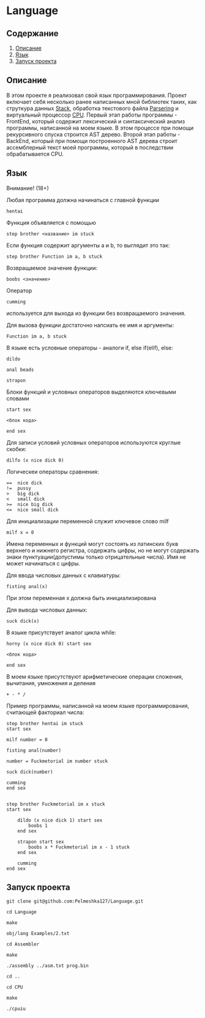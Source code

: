 # Language

## Содержание
1. [Описание](#осписание)
2. [Язык](#язык)
3. [Запуск проекта](#запуск-проекта)

## Описание

В этом проекте я реализовал свой язык программирования. Проект включает себя несколько ранее написанных мной библиотек таких, как струткура данных [Stack](https://github.com/Pelmeshka127/Stack), обработка текстового файла [Parsering](https://github.com/Pelmeshka127/Onegin) и виртуальный процессор [CPU](https://github.com/Pelmeshka127/Processor/tree/main/Processor.%20V-1). Первый этап работы программы - FrontEnd, который содержит лексический и синтаксический анализ программы, написанной на моем языке. В этом процессе при помощи рекурсивного спуска строится AST дерево. Второй этап работы - BackEnd, который при помощи построенного AST дерева строит ассемблерный текст моей программы, который в последствии обрабатывается CPU.

## Язык
Внимание! (18+)

Любая программа должна начинаться с главной функции
```
hentai
```

Функция объявляется с помощью
```
step brother <название> im stuck
```

Если функция содержит аргументы a и b, то выглядит это так:
```
step brother Function im a, b stuck
```

Возвращаемое значение функции:
```
boobs <значение>
```

Оператор
```
cumming
```
используется для выхода из функции без возвращаемого значения.

Для вызова функции достаточно напсиать ее имя и аргументы:
```
Function im a, b stuck
```

В языке есть условные операторы - аналоги if, else if(elif), else:
```
dildo

anal beads

strapon
```

Блоки функций и условных операторов
выделяются ключевыми словами
```
start sex

<блок кода>

end sex
```

Для записи условий условных операторов используются круглые скобки:
```
dilfo (x nice dick 0)
```

Логическеи операторы сравнения:
```
==  nice dick
!=  pussy
>   big dick
<   small dick
>=  nice big dick
<=  nice small dick
```

Для инициализации переменной служит ключевое слово milf
```
milf x = 0
```

Имена переменных и функций могут состоять из латинских букв верхнего и нижнего регистра, содержать цифры, но не могут содержать знаки пунктуации(допустимы только отрицательные числа). Имя не может начинаться с цифры.

Для ввода числовых данных с клавиатуры:
```
fisting anal(x)
```
При этом переменная x должна быть инициализирована

Для вывода числовых данных:
```
suck dick(x)
```

В языке присутствует аналог цикла while:
```
horny (x nice dick 0) start sex

<блок кода>

end sex
```

В моем языке присутствуют арифметические операции сложения, вычитания, умножения и деления
```
+ - * /
```

Пример программы, написанной на моем языке программирования, считающей факториал числа:
```
step brother hentai im stuck
start sex

milf number = 0

fisting anal(number)

number = Fuckmetorial im number stuck

suck dick(number)

cumming
end sex


step brother Fuckmetorial im x stuck
start sex

    dildo (x nice dick 1) start sex
        boobs 1
    end sex

    strapon start sex
        boobs x * Fuckmetorial im x - 1 stuck
    end sex

    cumming
end sex
```

## Запуск проекта

```
git clone git@github.com:Pelmeshka127/Language.git

cd Language

make

obj/lang Examples/2.txt

cd Assembler

make

./assembly ../asm.txt prog.bin

cd ..

cd CPU

make

./cpuiu
```